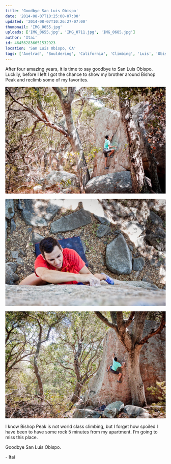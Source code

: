 ```yaml
---
title: 'Goodbye San Luis Obispo'
date: '2014-08-07T10:25:00-07:00'
updated: '2014-08-07T10:26:27-07:00'
thumbnail: 'IMG_0655.jpg'
uploads: ['IMG_0655.jpg', 'IMG_0711.jpg', 'IMG_0685.jpg']
author: 'Itai'
id: 464562836651532923
location: 'San Luis Obispo, CA'
tags: ['Axelrad', 'Bouldering', 'California', 'Climbing', 'Luis', 'Obispo', 'San', 'Slo']
---
```


After four amazing years, it is time to say goodbye to San Luis Obispo. Luckily, before I left I got the chance to show my brother around Bishop Peak and reclimb some of my favorites.

![](uploads/IMG_0655.jpg)

![](uploads/IMG_0711.jpg)

![](uploads/IMG_0685.jpg)

I know Bishop Peak is not world class climbing, but I forget how spoiled I have been to have some rock 5 minutes from my apartment. I’m going to miss this place.

Goodbye San Luis Obispo.

\- Itai
